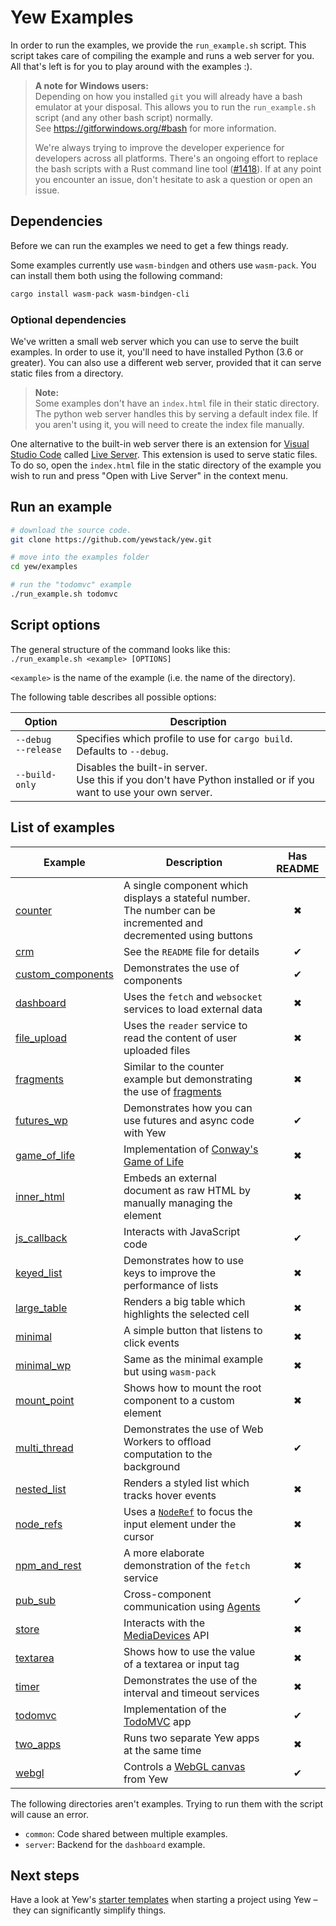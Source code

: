 # Yew Examples

In order to run the examples, we provide the `run_example.sh` script.
This script takes care of compiling the example and runs a web server for you.
All that's left is for you to play around with the examples :).

> **A note for Windows users:**<br>
> Depending on how you installed `git` you will already have a bash emulator at your disposal. This allows you to run the `run_example.sh` script (and any other bash script) normally.<br>
> See <https://gitforwindows.org/#bash> for more information.
>
> We're always trying to improve the developer experience for developers across all platforms.
> There's an ongoing effort to replace the bash scripts with a Rust command line tool ([#1418](https://github.com/yewstack/yew/issues/1418)).
> If at any point you encounter an issue, don't hesitate to ask a question or open an issue.

## Dependencies

Before we can run the examples we need to get a few things ready.

Some examples currently use `wasm-bindgen` and others use `wasm-pack`.
You can install them both using the following command:

```bash
cargo install wasm-pack wasm-bindgen-cli
```

### Optional dependencies

We've written a small web server which you can use to serve the built examples. In order to
use it, you'll need to have installed Python (3.6 or greater).
You can also use a different web server, provided that it can serve static files from a directory.

> **Note:**<br>
> Some examples don't have an `index.html` file in their static directory.
> The python web server handles this by serving a default index file.
> If you aren't using it, you will need to create the index file manually.

One alternative to the built-in web server there is an extension for [Visual Studio Code](https://code.visualstudio.com/) called [Live Server](https://marketplace.visualstudio.com/items?itemName=ritwickdey.LiveServer).
This extension is used to serve static files.
To do so, open the `index.html` file in the static directory of the example you wish to run and press "Open with Live Server" in the context menu.

## Run an example

```bash
# download the source code.
git clone https://github.com/yewstack/yew.git

# move into the examples folder
cd yew/examples

# run the "todomvc" example
./run_example.sh todomvc
```

## Script options

The general structure of the command looks like this:<br>
`./run_example.sh <example> [OPTIONS]`

`<example>` is the name of the example (i.e. the name of the directory).

The following table describes all possible options:

| Option                   | Description                                                                                                         |
| ------------------------ | ------------------------------------------------------------------------------------------------------------------- |
| `--debug`<br>`--release` | Specifies which profile to use for `cargo build`. Defaults to `--debug`.                                            |
| `--build-only`           | Disables the built-in server.<br>Use this if you don't have Python installed or if you want to use your own server. |

## List of examples

| Example                                | Description                                                                                                                        | Has README |
| -------------------------------------- | ---------------------------------------------------------------------------------------------------------------------------------- | :--------: |
| [counter](counter)                     | A single component which displays a stateful number. The number can be incremented and decremented using buttons                   |     ✖      |
| [crm](crm)                             | See the `README` file for details                                                                                                  |     ✔      |
| [custom_components](custom_components) | Demonstrates the use of components                                                                                                 |     ✔      |
| [dashboard](dashboard)                 | Uses the `fetch` and `websocket` services to load external data                                                                    |     ✖      |
| [file_upload](file_upload)             | Uses the `reader` service to read the content of user uploaded files                                                               |     ✖      |
| [fragments](fragments)                 | Similar to the counter example but demonstrating the use of [fragments](https://yew.rs/docs/concepts/html/lists#fragments)         |     ✖      |
| [futures_wp](futures_wp)               | Demonstrates how you can use futures and async code with Yew                                                                       |     ✔      |
| [game_of_life](game_of_life)           | Implementation of [Conway's Game of Life](https://en.wikipedia.org/wiki/Conway%27s_Game_of_Life)                                   |     ✖      |
| [inner_html](inner_html)               | Embeds an external document as raw HTML by manually managing the element                                                           |     ✖      |
| [js_callback](js_callback)             | Interacts with JavaScript code                                                                                                     |     ✔      |
| [keyed_list](keyed_list)               | Demonstrates how to use keys to improve the performance of lists                                                                   |     ✖      |
| [large_table](large_table)             | Renders a big table which highlights the selected cell                                                                             |     ✖      |
| [minimal](minimal)                     | A simple button that listens to click events                                                                                       |     ✖      |
| [minimal_wp](minimal)                  | Same as the minimal example but using `wasm-pack`                                                                                  |     ✖      |
| [mount_point](mount_point)             | Shows how to mount the root component to a custom element                                                                          |     ✖      |
| [multi_thread](multi_thread)           | Demonstrates the use of Web Workers to offload computation to the background                                                       |     ✔      |
| [nested_list](nested_list)             | Renders a styled list which tracks hover events                                                                                    |     ✖      |
| [node_refs](node_refs)                 | Uses a [`NodeRef`](https://yew.rs/docs/concepts/components/refs) to focus the input element under the cursor                       |     ✖      |
| [npm_and_rest](npm_and_rest)           | A more elaborate demonstration of the `fetch` service                                                                              |     ✖      |
| [pub_sub](pub_sub)                     | Cross-component communication using [Agents](https://yew.rs/docs/concepts/agents)                                                  |     ✔      |
| [store](store)                         | Interacts with the [MediaDevices](https://developer.mozilla.org/en-US/docs/Web/API/MediaDevices) API                               |     ✖      |
| [textarea](textarea)                   | Shows how to use the value of a textarea or input tag                                                                              |     ✖      |
| [timer](timer)                         | Demonstrates the use of the interval and timeout services                                                                          |     ✖      |
| [todomvc](todomvc)                     | Implementation of the [TodoMVC](http://todomvc.com/) app                                                                           |     ✔      |
| [two_apps](two_apps)                   | Runs two separate Yew apps at the same time                                                                                        |     ✖      |
| [webgl](webgl)                         | Controls a [WebGL canvas](https://developer.mozilla.org/en-US/docs/Web/API/WebGL_API/Tutorial/Getting_started_with_WebGL) from Yew |     ✔      |

The following directories aren't examples. Trying to run them with the script will cause an error.

- `common`: Code shared between multiple examples.
- `server`: Backend for the `dashboard` example.

## Next steps

Have a look at Yew's [starter templates](https://yew.rs/docs/getting-started/starter-templates) when starting a project using Yew – they can significantly simplify things.
